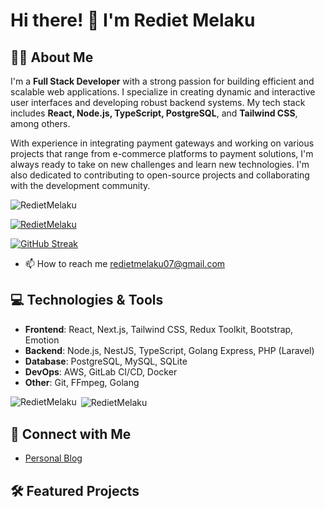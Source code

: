 # Hi there! 👋 I'm Rediet Melaku

## 👨‍💻 About Me
I'm a **Full Stack Developer** with a strong passion for building efficient and scalable web applications. I specialize in creating dynamic and interactive user interfaces and developing robust backend systems. My tech stack includes **React, Node.js, TypeScript, PostgreSQL**, and **Tailwind CSS**, among others. 

With experience in integrating payment gateways and working on various projects that range from e-commerce platforms to payment solutions, I'm always ready to take on new challenges and learn new technologies. I'm also dedicated to contributing to open-source projects and collaborating with the development community.

<p align="left"> <img src="https://komarev.com/ghpvc/?username=RedietMelaku&label=Profile%20views&color=0e75b6&style=flat" alt="RedietMelaku" /> </p>

<p align="left"> <a href="https://github.com/ryo-ma/github-profile-trophy"><img src="https://github-profile-trophy.vercel.app/?username=RedietMelaku" alt="RedietMelaku" /></a> </p>
<a href="https://git.io/streak-stats"><img src="https://github-readme-streak-stats.herokuapp.com?user=RedietMelaku" alt="GitHub Streak" /></a>


- 📫 How to reach me redietmelaku07@gmail.com
  
  
## 💻 Technologies & Tools
- **Frontend**: React, Next.js, Tailwind CSS, Redux Toolkit, Bootstrap, Emotion
- **Backend**: Node.js, NestJS, TypeScript, Golang Express, PHP (Laravel)
- **Database**: PostgreSQL, MySQL, SQLite
- **DevOps**: AWS, GitLab CI/CD, Docker
- **Other**: Git, FFmpeg, Golang


<p><img align="left" src="https://github-readme-stats.vercel.app/api/top-langs?username=RedietMelaku&show_icons=true&locale=en&layout=compact" alt="RedietMelaku" /></p>

<p>&nbsp;<img align="center" src="https://github-readme-stats.vercel.app/api?username=RedietMelaku&show_icons=true&locale=en" alt="RedietMelaku" /></p>


## 🔗 Connect with Me
- [Personal Blog](https://example.com)

## 🛠️ Featured Projects

<!--
**mel-ak/mel-ak** is a ✨ _special_ ✨ repository because its `README.md` (this file) appears on your GitHub profile.

Here are some ideas to get you started:

- 🔭 I’m currently working on ...
- 🌱 I’m currently learning ...
- 👯 I’m looking to collaborate on ...
- 🤔 I’m looking for help with ...
- 💬 Ask me about ...
- 📫 How to reach me: ...
- 😄 Pronouns: ...
- ⚡ Fun fact: ...
-->
